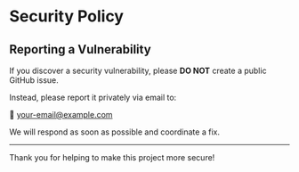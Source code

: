 # Security Policy

## Reporting a Vulnerability

If you discover a security vulnerability, please **DO NOT** create a public GitHub issue.

Instead, please report it privately via email to:

📧 your-email@example.com

We will respond as soon as possible and coordinate a fix.

---

Thank you for helping to make this project more secure!

